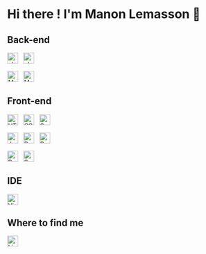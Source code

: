 # Hi there ! I'm Manon Lemasson 👋



## Back-end

<img src="https://img.shields.io/badge/PHP-282C34?logo=php&logoColor=777BB4" alt="php logo" title="PHP" height="25" /> &nbsp; <img src="https://img.shields.io/badge/Symfony-282C34?logo=symfony&logoColor=FFFFFF" alt="php symfony" title="Symfony" height="25" />

<img src="https://img.shields.io/badge/MariaDB-282C34?logo=MariaDB&logoColor=003545" alt="MariaDB logo" title="MariaDB" height="25" /> &nbsp; <img src="https://img.shields.io/badge/MySQL-282C34?logo=MySQL&logoColor=003545" alt="MySQL logo" title="MySQL" height="25" />

## Front-end

<img src="https://img.shields.io/badge/HTML5-282C34?logo=html5&logoColor=E34F26" alt="HTML5 logo" title="HTML5" height="25" /> &nbsp; <img src="https://img.shields.io/badge/CSS3-282C34?logo=css3&logoColor=1572B6" alt="CSS3 logo" title="CSS3" height="25" /> &nbsp; <img src="https://img.shields.io/badge/Sass-282C34?logo=sass&logoColor=CC6699" alt="Sass logo" title="Sass" height="25" />

<img src="https://img.shields.io/badge/JavaScript-282C34?logo=javascript&logoColor=F7DF1E" alt="JavaScript logo" title="JavaScript" height="25" /> &nbsp; <img src="https://img.shields.io/badge/React-282C34?logo=react&logoColor=61DAFB" alt="React logo" title="React" height="25" /> &nbsp; <img src="https://img.shields.io/badge/Redux-282C34?logo=redux&logoColor=764ABC" alt="Redux logo" title="Redux" height="25" />

<img src="https://img.shields.io/badge/Bootstrap-282C34?logo=bootstrap&logoColor=7952B3" alt="Bootstrap logo" title="Bootstrap" height="25" /> &nbsp; <img src="https://img.shields.io/badge/Semantic UI React-282C34?logo=Semantic+UI+React&logoColor=35BDB2" alt="Semantic UI React logo" title="Semantic UI React" height="25" /> 

## IDE
<img src="https://img.shields.io/badge/VS%20Code-282C34?logo=visual-studio-code&logoColor=007ACC" alt="Visual Studio Code logo" title="Visual Studio Code" height="25" />

## Where to find me
[<img src="https://img.shields.io/badge/LinkedIn-282C34?logo=linkedin&logoColor=0077B5" alt="LinkedIn logo" title="LinkedIn" height="25" />](https://www.linkedin.com/in/manon-lemasson/)
<!---
ManonLemasson/ManonLemasson is a ✨ special ✨ repository because its `README.md` (this file) appears on your GitHub profile.
You can click the Preview link to take a look at your changes.
--->
